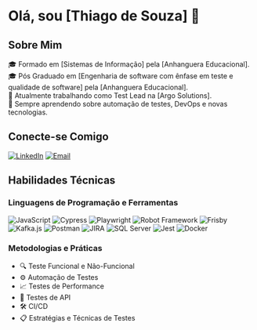 # Olá, sou [Thiago de Souza] 👋

## Sobre Mim
🎓 Formado em [Sistemas de Informação] pela [Anhanguera Educacional].  
🎓 Pós Graduado em [Engenharia de software com ênfase em teste e qualidade de software] pela [Anhanguera Educacional].  
💼 Atualmente trabalhando como Test Lead na [Argo Solutions].  
🌱 Sempre aprendendo sobre automação de testes, DevOps e novas tecnologias.

## Conecte-se Comigo
[![LinkedIn](https://img.shields.io/badge/LinkedIn-blue?style=flat&logo=linkedin&logoColor=white)](https://www.linkedin.com/in/thiagodesouzaqa/)
[![Email](https://img.shields.io/badge/Email-red?style=flat&logo=gmail&logoColor=white)](mailto:thiagodesouza22@gmail.com)

## Habilidades Técnicas
### Linguagens de Programação e Ferramentas
![JavaScript](https://img.shields.io/badge/JavaScript-F7DF1E?style=for-the-badge&logo=javascript&logoColor=black)
![Cypress](https://img.shields.io/badge/Cypress-17202C?style=for-the-badge&logo=cypress&logoColor=white)
![Playwright](https://img.shields.io/badge/Playwright-2EAD33?style=for-the-badge&logo=playwright&logoColor=white)
![Robot Framework](https://img.shields.io/badge/Robot%20Framework-000000?style=for-the-badge&logo=robot-framework&logoColor=white)
![Frisby](https://img.shields.io/badge/Frisby-000000?style=for-the-badge&logo=frisby&logoColor=white)
![Kafka.js](https://img.shields.io/badge/Kafka.js-231F20?style=for-the-badge&logo=apache-kafka&logoColor=white)
![Postman](https://img.shields.io/badge/Postman-FF6C37?style=for-the-badge&logo=postman&logoColor=white)
![JIRA](https://img.shields.io/badge/JIRA-0052CC?style=for-the-badge&logo=jira&logoColor=white)
![SQL Server](https://img.shields.io/badge/SQL%20Server-CC2927?style=for-the-badge&logo=microsoft-sql-server&logoColor=white)
![Jest](https://img.shields.io/badge/Jest-C21325?style=for-the-badge&logo=jest&logoColor=white)
![Docker](https://img.shields.io/badge/Docker-2496ED?style=for-the-badge&logo=docker&logoColor=white)

### Metodologias e Práticas
- 🔍 Teste Funcional e Não-Funcional
- ⚙️ Automação de Testes
- 📈 Testes de Performance
- 🧪 Testes de API
- 🛠 CI/CD
- 📋 Estratégias e Técnicas de Testes
